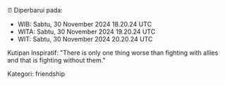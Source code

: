 ⏰ Diperbarui pada:
- WIB: Sabtu, 30 November 2024 18.20.24 UTC
- WITA: Sabtu, 30 November 2024 19.20.24 UTC
- WIT: Sabtu, 30 November 2024 20.20.24 UTC

Kutipan Inspiratif:
"There is only one thing worse than fighting with allies and that is fighting without them."


Kategori: friendship

